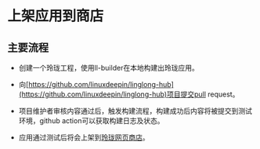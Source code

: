 # 上架应用到商店

## 主要流程

- 创建一个玲珑工程，使用ll-builder在本地构建出玲珑应用。

- 向[https://github.com/linuxdeepin/linglong-hub](https://github.com/linuxdeepin/linglong-hub)项目提交pull request。

- 项目维护者审核内容通过后，触发构建流程，构建成功后内容将被提交到测试环境，github action可以获取构建日志及状态。

- 应用通过测试后将会上架到[玲珑网页商店](https://store.linglong.space)。
